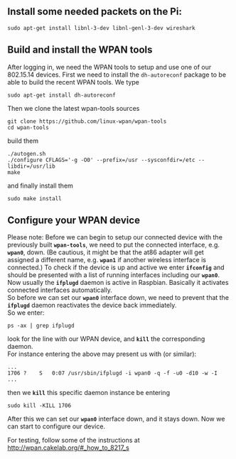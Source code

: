 ## Install some needed packets on the Pi: 
```
sudo apt-get install libnl-3-dev libnl-genl-3-dev wireshark
```

## Build and install the WPAN tools
After logging in, we need the WPAN tools to setup and use one of our 802.15.14 devices.
First we need to install the `dh-autoreconf` package to be able to build the recent WPAN tools.
We type
```
sudo apt-get install dh-autoreconf
```

Then we clone the latest wpan-tools sources
```
git clone https://github.com/linux-wpan/wpan-tools
cd wpan-tools
```
build them
```
./autogen.sh
./configure CFLAGS='-g -O0' --prefix=/usr --sysconfdir=/etc --libdir=/usr/lib
make
```
and finally install them
```
sudo make install
```
## Configure your WPAN device
Please note: 
Before we can begin to setup our connected device with the previously built **`wpan-tools`**,
we need to put the connected interface, e.g. **`wpan0`**, down. (Be cautious, it might be that the at86 adapter will get assigned a different name, e.g. **`wpan1`** if another wireless interface is connected.)
To check if the device is up and active we enter **`ifconfig`** and should be presented with a list of running interfaces including our **`wpan0`**.  
Now usually the **`ifplugd`** daemon is active in Raspbian. Basically it activates connected interfaces automatically.  
So before we can set our **`wpan0`** interface down, we need to prevent that the **`ifplugd`** daemon reactivates the device back immediately.  
So we enter:
```
ps -ax | grep ifplugd 
```
look for the line with our WPAN device, and **`kill`** the corresponding daemon.  
For instance entering the above may present us with (or similar):
```
...
1706 ?    S   0:07 /usr/sbin/ifplugd -i wpan0 -q -f -u0 -d10 -w -I
...
```
then we **`kill`** this specific daemon instance be entering
```
sudo kill -KILL 1706
```
After this we can set our **`wpan0`** interface down, and it stays down.
Now we can start to configure our device.

For testing, follow some of the instructions at 
http://wpan.cakelab.org/#_how_to_8217_s
